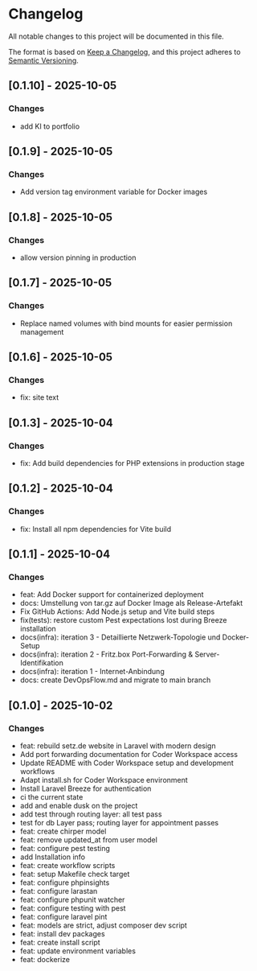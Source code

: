 # Changelog

All notable changes to this project will be documented in this file.

The format is based on [Keep a Changelog](https://keepachangelog.com/en/1.0.0/),
and this project adheres to [Semantic Versioning](https://semver.org/spec/v2.0.0.html).

## [0.1.10] - 2025-10-05

### Changes
- add KI to portfolio


## [0.1.9] - 2025-10-05

### Changes
- Add version tag environment variable for Docker images


## [0.1.8] - 2025-10-05

### Changes
- allow version pinning in production


## [0.1.7] - 2025-10-05

### Changes
- Replace named volumes with bind mounts for easier permission management


## [0.1.6] - 2025-10-05

### Changes
- fix: site text


## [0.1.3] - 2025-10-04

### Changes
- fix: Add build dependencies for PHP extensions in production stage


## [0.1.2] - 2025-10-04

### Changes
- fix: Install all npm dependencies for Vite build


## [0.1.1] - 2025-10-04

### Changes
- feat: Add Docker support for containerized deployment
- docs: Umstellung von tar.gz auf Docker Image als Release-Artefakt
- Fix GitHub Actions: Add Node.js setup and Vite build steps
- fix(tests): restore custom Pest expectations lost during Breeze installation
- docs(infra): iteration 3 - Detaillierte Netzwerk-Topologie und Docker-Setup
- docs(infra): iteration 2 - Fritz.box Port-Forwarding & Server-Identifikation
- docs(infra): iteration 1 - Internet-Anbindung
- docs: create DevOpsFlow.md and migrate to main branch


## [0.1.0] - 2025-10-02

### Changes
- feat: rebuild setz.de website in Laravel with modern design
- Add port forwarding documentation for Coder Workspace access
- Update README with Coder Workspace setup and development workflows
- Adapt install.sh for Coder Workspace environment
- Install Laravel Breeze for authentication
- ci the current state
- add and enable dusk on the project
- add test through routing layer: all test pass
- test for db Layer pass; routing layer for appointment passes
- feat: create chirper model
- feat: remove updated_at from user model
- feat: configure pest testing
- add Installation info
- feat: create workflow scripts
- feat: setup Makefile check target
- feat: configure phpinsights
- feat: configure larastan
- feat: configure phpunit watcher
- feat: configure testing with pest
- feat: configure laravel pint
- feat: models are strict, adjust composer dev script
- feat: install dev packages
- feat: create install script
- feat: update environment variables
- feat: dockerize


